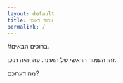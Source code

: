 ```yaml
---
layout: default
title: עמוד ראשי
permalink: /
---
```

#ברוכים הבאים. 

זהו העמוד הראשי של האתר. פה יהיה תוכן.

מה דעתכם? 
